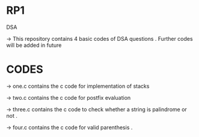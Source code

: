 # RP1

DSA

-> This repository contains 4 basic codes of DSA questions . Further codes will be added in future 

# CODES 

-> one.c contains the c code for implementation of stacks 

-> two.c contains the c code for postfix evaluation 

-> three.c contains the c code to check whether a string is palindrome or not . 

-> four.c contains the c code for valid parenthesis .